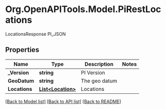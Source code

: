 # Org.OpenAPITools.Model.PiRestLocations
LocationsResponse PI_JSON

## Properties

Name | Type | Description | Notes
------------ | ------------- | ------------- | -------------
**_Version** | **string** | PI Version | 
**GeoDatum** | **string** | The geo datum | 
**Locations** | [**List&lt;Location&gt;**](Location.md) | Locations | 

[[Back to Model list]](../README.md#documentation-for-models) [[Back to API list]](../README.md#documentation-for-api-endpoints) [[Back to README]](../README.md)

